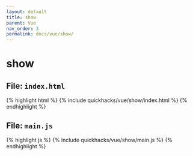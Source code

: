 ```yaml
---
layout: default
title: show
parent: Vue
nav_order: 3
permalink: docs/vue/show/
---
```


# show

## File: `index.html`

{% highlight html %}
{% include quickhacks/vue/show/index.html %}
{% endhighlight %}

## File: `main.js`

{% highlight js %}
{% include quickhacks/vue/show/main.js %}
{% endhighlight %}
